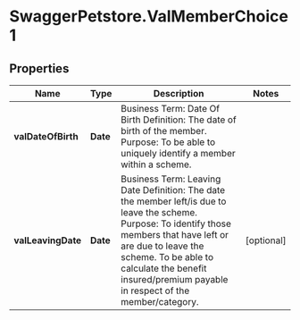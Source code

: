 # SwaggerPetstore.ValMemberChoice1

## Properties
Name | Type | Description | Notes
------------ | ------------- | ------------- | -------------
**valDateOfBirth** | **Date** | Business Term: Date Of Birth Definition: The date of birth of the member. Purpose: To be able to uniquely identify a member within a scheme. | 
**valLeavingDate** | **Date** | Business Term: Leaving Date Definition: The date the member left/is due to leave the scheme. Purpose: To identify those members that have left or are due to leave the scheme. To be able to calculate the benefit insured/premium payable in respect of the member/category. | [optional] 
